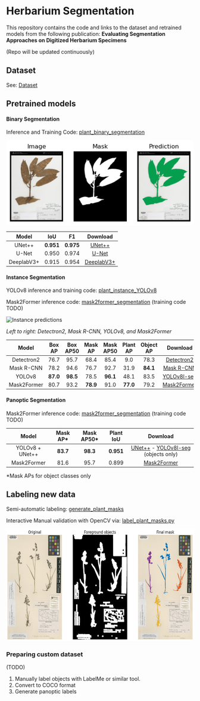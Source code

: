 # Herbarium Segmentation

This repository contains the code and links to the dataset and retrained models from the following publication: **Evaluating Segmentation Approaches on
Digitized Herbarium Specimens**

(Repo will be updated continuously)

## Dataset 
See: [Dataset](Dataset.md)

## Pretrained models

#### Binary Segmentation

Inference and Training Code: [plant_binary_segmentation](notebooks/plant_binary_segmentation.ipynb)

<p>
<img src="img/binary_prediction.png" alt="Binary plant prediction">
</p>

| **Model** | **IoU** | **F1** | **Download** |
|:------------------:|:----------------:|:---------------:|:---------------:|
| UNet++             | **0.951**            | **0.975**           | [UNet++](https://cloud.ilabt.imec.be/index.php/s/RJwpz3qLGGo3X5N/download/unetplus_efficientnet-b0_best-epoch=189.ckpt) |
| U-Net              | 0.950            | 0.974           | [U-Net](https://cloud.ilabt.imec.be/index.php/s/Sr2aZPzBqskbcky/download/unet_efficientnet-b0_best-epoch=196.ckpt) |
| DeeplabV3+         | 0.915            | 0.954           | [DeeplabV3+](https://cloud.ilabt.imec.be/index.php/s/64J3k6mAs672LGM/download/deeplab_efficientnet-b0_best-epoch=199.ckpt) |


#### Instance Segmentation

YOLOv8 inference and training code:  [plant_instance_YOLOv8](notebooks/plant_instance_YOLOv8.ipynb)

Mask2Former inference code:  [mask2former_segmentation](notebooks/mask2former_segmentation.ipynb) (training code TODO)

<p>
<img src="img/instance_preds.png" height="300"  alt="Instance predictions">
</p>

*Left to right: Detectron2, Mask R-CNN, YOLOv8, and Mask2Former*

| **Model**   | **Box AP** | **Box AP50** | **Mask AP** | **Mask AP50** | **Plant AP** | **Object AP** | **Download** |
|:-----------:|:----------:|:------------:|:-----------:|:-------------:|:------------:|:-------------:|:------------:|
| Detectron2  | 76.7       | 95.7         | 68.4        | 85.4          | 9.0          | 78.3          | [Detectron2](https://cloud.ilabt.imec.be/index.php/s/j3WFAP9YCopiaZj/download/detectron2-ins-R50-FPN.pth)         |
| Mask R-CNN  | 78.2       | 94.6         | 76.7        | 92.7          | 31.9         | **84.1**          | [Mask R-CNN](https://cloud.ilabt.imec.be/index.php/s/PaqpLFTQH2kdnko/download/maskrcnn-best-epoch=199.ckpt)         |
| YOLOv8      | **87.0**       | **98.5**         | 78.5        | **96.1**          | 48.1         | 83.5          | [YOLOv8l-seg](https://cloud.ilabt.imec.be/index.php/s/B9s7wCpgyenRoyy/download/yolo_instance_best.pt)         |
| Mask2Former | 80.7       | 93.2         | **78.9**        | 91.0          | **77.0**         | 79.2          | [Mask2Former](https://cloud.ilabt.imec.be/index.php/s/3N59LiykEYXJn9t/download/mask2former-ins-best-epoch=195.ckpt)         |

#### Panoptic Segmentation

Mask2Former inference code:  [mask2former_segmentation](notebooks/mask2former_segmentation.ipynb) (training code TODO)

| **Model**       | **Mask AP\*** | **Mask AP50\*** | **Plant IoU** | **Download** |
|:---------------:|:-----------:|:-------------:|:-------------:|:------------:|
| YOLOv8 + UNet++ | **83.7**        | **98.3**          | **0.951**         | [UNet++](https://cloud.ilabt.imec.be/index.php/s/RJwpz3qLGGo3X5N/download/unetplus_efficientnet-b0_best-epoch=189.ckpt) - [YOLOv8l-seg](https://cloud.ilabt.imec.be/index.php/s/6tRFZWejTofk9SN/download/yolo_objects_best.pt) (objects only)       |
| Mask2Former     | 81.6        | 95.7          | 0.899         | [Mask2Former](https://cloud.ilabt.imec.be/index.php/s/3oiAJ5A52ZZDyiG/download/mask2former-pan-best-epoch=196.ckpt)         |
*Mask APs for object classes only
## Labeling new data

Semi-automatic labeling: [generate_plant_masks](notebooks/generate_plant_masks.ipynb)

Interactive Manual validation with OpenCV via: [label_plant_masks.py](label_plant_masks.py)

<p>
<img src="img/plant_labeling.png" height="300"  alt="Semi-automatic labeling">
</p>

### Preparing custom dataset
(TODO)
1. Manually label objects with LabelMe or similar tool.
2. Convert to COCO format
3. Generate panoptic labels

